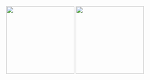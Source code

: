 <div align="center"> <img height="180em" src="https://github-readme-stats.vercel.app/api?username=arifkemal&show_icons=true&theme=radical&hide_border=true" /> <img height="180em" src="https://github-readme-stats.vercel.app/api/top-langs/?username=arifkemal&layout=compact&theme=shadow_red&hide_border=true" />  </div>
